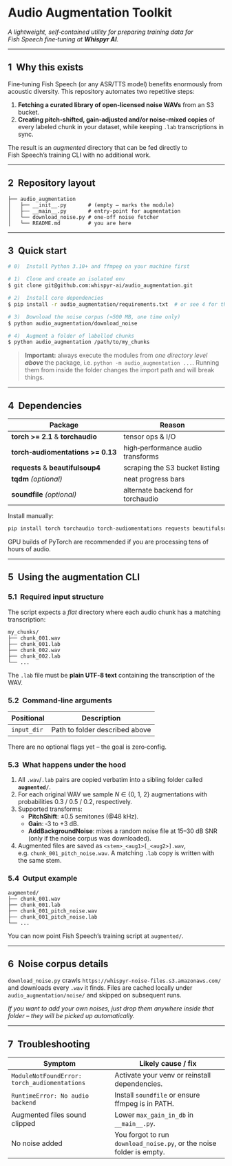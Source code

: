 # Audio Augmentation Toolkit

*A lightweight, self‑contained utility for preparing training data for Fish Speech fine‑tuning at **Whispyr AI**.*

---

## 1  Why this exists
Fine‑tuning Fish Speech (or any ASR/TTS model) benefits enormously from acoustic diversity. This repository automates two repetitive steps:

1. **Fetching a curated library of open‑licensed noise WAVs** from an S3 bucket.
2. **Creating pitch‑shifted, gain‑adjusted and/or noise‑mixed copies** of every labeled chunk in your dataset, while keeping `.lab` transcriptions in sync.

The result is an *augmented* directory that can be fed directly to Fish Speech’s training CLI with no additional work.

---

## 2  Repository layout
```text
├── audio_augmentation
│   ├── __init__.py       # (empty – marks the module)
│   ├── __main__.py       # entry‑point for augmentation
│   └── download_noise.py # one‑off noise fetcher
│   └── README.md         # you are here
```

---

## 3  Quick start
```bash
# 0)  Install Python 3.10+ and ffmpeg on your machine first

# 1)  Clone and create an isolated env
$ git clone git@github.com:whispyr‑ai/audio_augmentation.git

# 2)  Install core dependencies
$ pip install -r audio_augmentation/requirements.txt  # or see 4 for the list

# 3)  Download the noise corpus (≈500 MB, one time only)
$ python audio_augmentation/download_noise

# 4)  Augment a folder of labelled chunks
$ python audio_augmentation /path/to/my_chunks
```
> **Important:** always execute the modules from *one directory level **above*** the package, i.e. `python -m audio_augmentation ...`. Running them from inside the folder changes the import path and will break things.

---

## 4  Dependencies
| Package | Reason |
|---------|--------|
| **torch >= 2.1** & **torchaudio** | tensor ops & I/O |
| **torch‑audiomentations >= 0.13** | high‑performance audio transforms |
| **requests** & **beautifulsoup4** | scraping the S3 bucket listing |
| **tqdm** *(optional)* | neat progress bars |
| **soundfile** *(optional)* | alternate backend for torchaudio |

Install manually:
```bash
pip install torch torchaudio torch-audiomentations requests beautifulsoup4 tqdm soundfile
```
GPU builds of PyTorch are recommended if you are processing tens of hours of audio.

---

## 5  Using the augmentation CLI
### 5.1  Required input structure
The script expects a *flat* directory where each audio chunk has a matching transcription:
```text
my_chunks/
├── chunk_001.wav
├── chunk_001.lab
├── chunk_002.wav
├── chunk_002.lab
└── ...
```
The `.lab` file must be **plain UTF‑8 text** containing the transcription of the WAV.

### 5.2  Command‑line arguments
| Positional | Description |
|------------|-------------|
| `input_dir` | Path to folder described above |

There are no optional flags yet – the goal is zero‑config.

### 5.3  What happens under the hood
1. All `.wav`/`.lab` pairs are copied verbatim into a sibling folder called **`augmented/`**.
2. For each original WAV we sample *N* ∈ {0, 1, 2} augmentations with probabilities 0.3 / 0.5 / 0.2, respectively.
3. Supported transforms:
   * **PitchShift**: ±0.5 semitones (@48 kHz).
   * **Gain**: ‑3 to +3 dB.
   * **AddBackgroundNoise**: mixes a random noise file at 15–30 dB SNR (only if the noise corpus was downloaded).
4. Augmented files are saved as `<stem>_<aug1>[_<aug2>].wav`, e.g. `chunk_001_pitch_noise.wav`. A matching `.lab` copy is written with the same stem.

### 5.4  Output example
```text
augmented/
├── chunk_001.wav
├── chunk_001.lab
├── chunk_001_pitch_noise.wav
├── chunk_001_pitch_noise.lab
└── ...
```
You can now point Fish Speech’s training script at `augmented/`.

---

## 6  Noise corpus details
`download_noise.py` crawls `https://whispyr-noise-files.s3.amazonaws.com/` and downloads every `.wav` it finds. Files are cached locally under `audio_augmentation/noise/` and skipped on subsequent runs.

*If you want to add your own noises, just drop them anywhere inside that folder – they will be picked up automatically.*

---

## 7  Troubleshooting
| Symptom | Likely cause / fix |
|---------|-------------------|
| `ModuleNotFoundError: torch_audiomentations` | Activate your venv or reinstall dependencies. |
| `RuntimeError: No audio backend` | Install `soundfile` or ensure ffmpeg is in PATH. |
| Augmented files sound clipped | Lower `max_gain_in_db` in `__main__.py`. |
| No noise added | You forgot to run `download_noise.py`, or the noise folder is empty. |

